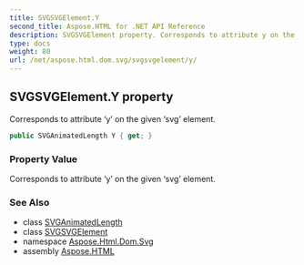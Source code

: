 ```yaml
---
title: SVGSVGElement.Y
second_title: Aspose.HTML for .NET API Reference
description: SVGSVGElement property. Corresponds to attribute y on the given svg element
type: docs
weight: 80
url: /net/aspose.html.dom.svg/svgsvgelement/y/
---
```

## SVGSVGElement.Y property

Corresponds to attribute ‘y’ on the given ‘svg’ element.

```csharp
public SVGAnimatedLength Y { get; }
```

### Property Value

Corresponds to attribute ‘y’ on the given ‘svg’ element.

### See Also

* class [SVGAnimatedLength](../../../aspose.html.dom.svg.datatypes/svganimatedlength/)
* class [SVGSVGElement](../)
* namespace [Aspose.Html.Dom.Svg](../../svgsvgelement/)
* assembly [Aspose.HTML](../../../)
